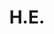 ---
title: H.E.
name: Name
department: Representative of the Ministry of Education, Youth and Sports
role: Vice-chair
image: "src/assets/image-assets/avarta.png"
---